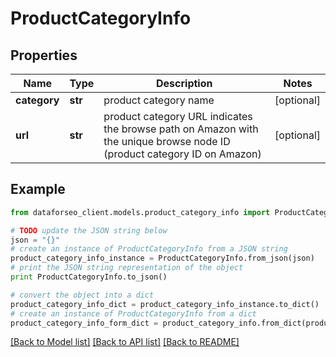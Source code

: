# ProductCategoryInfo


## Properties

Name | Type | Description | Notes
------------ | ------------- | ------------- | -------------
**category** | **str** | product category name | [optional] 
**url** | **str** | product category URL indicates the browse path on Amazon with the unique browse node ID (product category ID on Amazon) | [optional] 

## Example

```python
from dataforseo_client.models.product_category_info import ProductCategoryInfo

# TODO update the JSON string below
json = "{}"
# create an instance of ProductCategoryInfo from a JSON string
product_category_info_instance = ProductCategoryInfo.from_json(json)
# print the JSON string representation of the object
print ProductCategoryInfo.to_json()

# convert the object into a dict
product_category_info_dict = product_category_info_instance.to_dict()
# create an instance of ProductCategoryInfo from a dict
product_category_info_form_dict = product_category_info.from_dict(product_category_info_dict)
```
[[Back to Model list]](../README.md#documentation-for-models) [[Back to API list]](../README.md#documentation-for-api-endpoints) [[Back to README]](../README.md)


